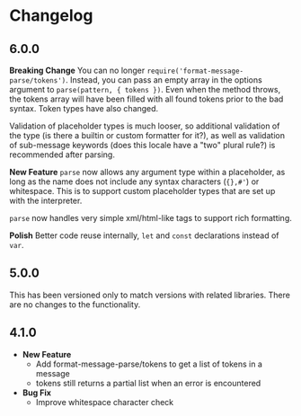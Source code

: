 # Changelog

## 6.0.0

**Breaking Change**
You can no longer `require('format-message-parse/tokens')`. Instead, you can pass an empty array in the options argument to `parse(pattern, { tokens })`. Even when the method throws, the tokens array will have been filled with all found tokens prior to the bad syntax. Token types have also changed.

Validation of placeholder types is much looser, so additional validation of the type (is there a builtin or custom formatter for it?), as well as validation of sub-message keywords (does this locale have a "two" plural rule?) is recommended after parsing.

**New Feature**
`parse` now allows any argument type within a placeholder, as long as the name does not include any syntax characters (`{},#'`) or whitespace. This is to support custom placeholder types that are set up with the interpreter.

`parse` now handles very simple xml/html-like tags to support rich formatting.

**Polish**
Better code reuse internally, `let` and `const` declarations instead of `var`.

## 5.0.0

This has been versioned only to match versions with related libraries. There are
no changes to the functionality.

## 4.1.0

* **New Feature**
  * Add format-message-parse/tokens to get a list of tokens in a message
  * tokens still returns a partial list when an error is encountered
* **Bug Fix**
  * Improve whitespace character check
